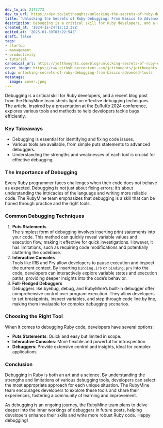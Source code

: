 ```yaml
---
dev_to_id: 2172773
dev_to_url: https://dev.to/jetthoughts/unlocking-the-secrets-of-ruby-debugging-from-basics-to-advanced-tools-5dd6
title: 'Unlocking the Secrets of Ruby Debugging: From Basics to Advanced Tools'
description: Debugging is a critical skill for Ruby developers, and a recent blog post from the RubyMine team...
created_at: '2024-12-24T12:12:38Z'
edited_at: '2025-01-30T03:22:54Z'
draft: false
tags:
- startup
- management
- productivity
- tutorial
canonical_url: https://jetthoughts.com/blog/unlocking-secrets-of-ruby-debugging-from-basics-advanced-tools/
cover_image: https://raw.githubusercontent.com/jetthoughts/jetthoughts.github.io/master/content/blog/unlocking-secrets-of-ruby-debugging-from-basics-advanced-tools/cover.jpeg
slug: unlocking-secrets-of-ruby-debugging-from-basics-advanced-tools
metatags:
  image: cover.jpeg
---
```

Debugging is a critical skill for Ruby developers, and a recent blog post from the RubyMine team sheds light on effective debugging techniques. The article, inspired by a presentation at the EuRuKo 2024 conference, explores various tools and methods to help developers tackle bugs efficiently.

### Key Takeaways

*   Debugging is essential for identifying and fixing code issues.
*   Various tools are available, from simple puts statements to advanced debuggers.
*   Understanding the strengths and weaknesses of each tool is crucial for effective debugging.

### The Importance of Debugging

Every Ruby programmer faces challenges when their code does not behave as expected. Debugging is not just about fixing errors; it’s about understanding the intricacies of the language and writing more reliable code. The RubyMine team emphasizes that debugging is a skill that can be honed through practice and the right tools.

### Common Debugging Techniques

1.  **Puts Statements**  
    The simplest form of debugging involves inserting print statements into your code. This method can quickly reveal variable values and execution flow, making it effective for quick investigations. However, it has limitations, such as requiring code modifications and potentially cluttering the codebase.
2.  **Interactive Consoles**  
    Tools like IRB and Pry allow developers to pause execution and inspect the current context. By inserting `binding.irb` or `binding.pry` into the code, developers can interactively explore variable states and execution paths, providing deeper insights into the code’s behavior.
3.  **Full-Fledged Debuggers**  
    Debuggers like byebug, debug, and RubyMine’s built-in debugger offer comprehensive control over program execution. They allow developers to set breakpoints, inspect variables, and step through code line by line, making them invaluable for complex debugging scenarios.

### Choosing the Right Tool

When it comes to debugging Ruby code, developers have several options:

*   **Puts Statements**: Quick and easy but limited in scope.
*   **Interactive Consoles**: More flexible and powerful for introspection.
*   **Debuggers**: Provide extensive control and insights, ideal for complex applications.

### Conclusion

Debugging in Ruby is both an art and a science. By understanding the strengths and limitations of various debugging tools, developers can select the most appropriate approach for each unique situation. The RubyMine team encourages developers to explore these tools and share their experiences, fostering a community of learning and improvement.

As debugging is an ongoing journey, the RubyMine team plans to delve deeper into the inner workings of debuggers in future posts, helping developers enhance their skills and write more robust Ruby code. Happy debugging!